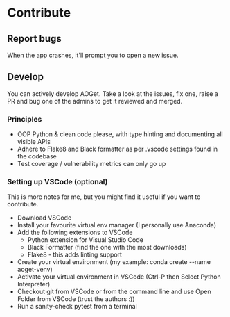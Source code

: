 # Contribute

## Report bugs
When the app crashes, it'll prompt you to open a new issue.

## Develop
You can actively develop AOGet. Take a look at the issues, fix one, raise a PR and bug one of the admins to get it reviewed and merged.

### Principles
* OOP Python & clean code please, with type hinting and documenting all visible APIs
* Adhere to Flake8 and Black formatter as per .vscode settings found in the codebase
* Test coverage / vulnerability metrics can only go up

### Setting up VSCode (optional)
This is more notes for me, but you might find it useful if you want to contribute.
* Download VSCode
* Install your favourite virtual env manager (I personally use Anaconda)
* Add the following extensions to VSCode
  * Python extension for Visual Studio Code
  * Black Formatter (find the one with the most downloads)
  * Flake8 - this adds linting support
* Create your virtual environment (my example: conda create --name aoget-venv)
* Activate your virtual environment in VSCode (Ctrl-P then Select Python Interpreter)
* Checkout git from VSCode or from the command line and use Open Folder from VSCode (trust the authors :))
* Run a sanity-check pytest from a terminal
